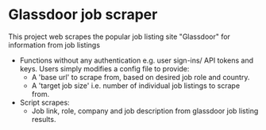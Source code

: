 # Glassdoor job scraper
This project web scrapes the popular job listing site "Glassdoor" for information from job listings
* Functions without any authentication e.g. user sign-ins/ API tokens and keys. Users simply modifies a config file to provide: 
   - A 'base url' to scrape from, based on desired job role and country.
   - A 'target job size' i.e. number of individual job listings to scrape from.
* Script scrapes:
   - Job link, role, company and job description from glassdoor job listing results. 
